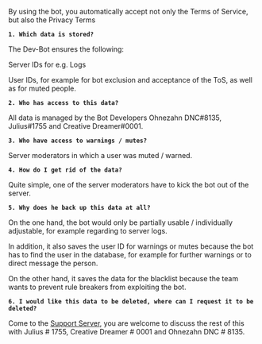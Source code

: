 By using the bot, you automatically accept not only the Terms of Service, but also the Privacy Terms

**`1. Which data is stored?`**

The Dev-Bot ensures the following:

Server IDs for e.g. Logs

User IDs, for example for bot exclusion and acceptance of the ToS, as well as for muted people.

**`2. Who has access to this data?`**

All data is managed by the Bot Developers Ohnezahn DNC#8135, Julius#1755 and Creative Dreamer#0001.

**`3. Who have access to warnings / mutes?`**

Server moderators in which a user was muted / warned.

**`4. How do I get rid of the data?`**

Quite simple, one of the server moderators have to kick the bot out of the server.

**`5. Why does he back up this data at all?`**

On the one hand, the bot would only be partially usable / individually adjustable, for example regarding to server logs.

In addition, it also saves the user ID for warnings or mutes because the bot has to find the user in the database, for example for further warnings or to direct message the person.

On the other hand, it saves the data for the blacklist because the team wants to prevent rule breakers from exploiting the bot.

**`6. I would like this data to be deleted, where can I request it to be deleted?`**

Come to the [Support Server](https://discord.gg/VqAuHFUjTy), you are welcome to discuss the rest of this with Julius # 1755, Creative Dreamer # 0001 and Ohnezahn DNC # 8135.
